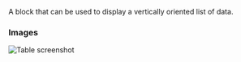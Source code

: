 A block that can be used to display a vertically oriented list of data.

### Images

![Table screenshot](https://gitlab.com/appsemble/appsemble/-/raw/0.30.14-test.6/config/assets/list.png)
